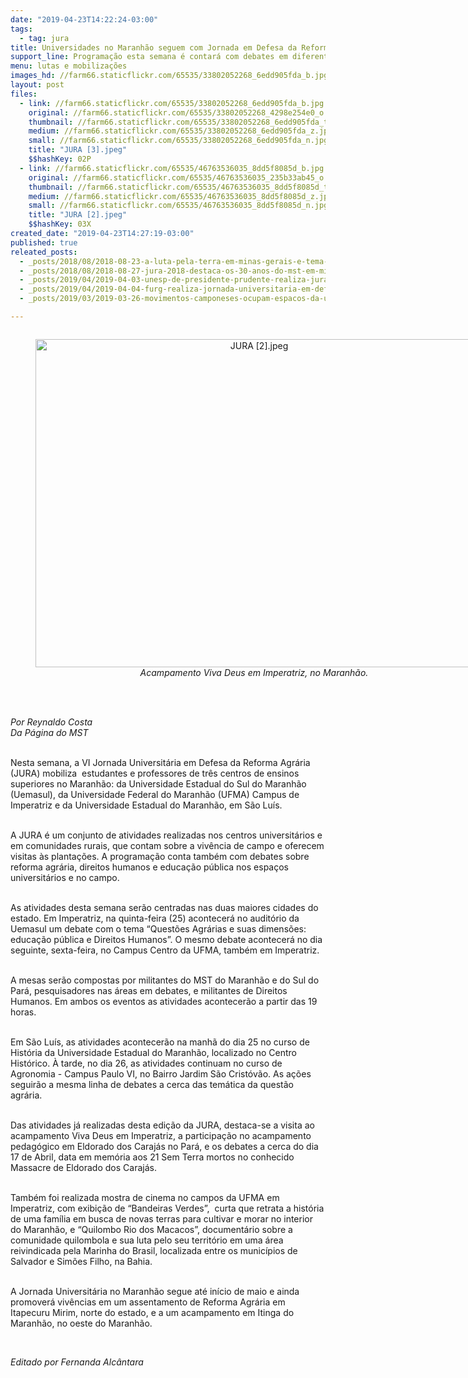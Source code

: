 ```yaml
---
date: "2019-04-23T14:22:24-03:00"
tags:
  - tag: jura
title: Universidades no Maranhão seguem com Jornada em Defesa da Reforma Agrária
support_line: Programação esta semana é contará com debates em diferentes espaços acadêmicos pelo estado
menu: lutas e mobilizações
images_hd: //farm66.staticflickr.com/65535/33802052268_6edd905fda_b.jpg
layout: post
files:
  - link: //farm66.staticflickr.com/65535/33802052268_6edd905fda_b.jpg
    original: //farm66.staticflickr.com/65535/33802052268_4298e254e0_o.jpg
    thumbnail: //farm66.staticflickr.com/65535/33802052268_6edd905fda_t.jpg
    medium: //farm66.staticflickr.com/65535/33802052268_6edd905fda_z.jpg
    small: //farm66.staticflickr.com/65535/33802052268_6edd905fda_n.jpg
    title: "JURA [3].jpeg"
    $$hashKey: 02P
  - link: //farm66.staticflickr.com/65535/46763536035_8dd5f8085d_b.jpg
    original: //farm66.staticflickr.com/65535/46763536035_235b33ab45_o.jpg
    thumbnail: //farm66.staticflickr.com/65535/46763536035_8dd5f8085d_t.jpg
    medium: //farm66.staticflickr.com/65535/46763536035_8dd5f8085d_z.jpg
    small: //farm66.staticflickr.com/65535/46763536035_8dd5f8085d_n.jpg
    title: "JURA [2].jpeg"
    $$hashKey: 03X
created_date: "2019-04-23T14:27:19-03:00"
published: true
releated_posts:
  - _posts/2018/08/2018-08-23-a-luta-pela-terra-em-minas-gerais-e-tema-de-jornada-universitaria.md
  - _posts/2018/08/2018-08-27-jura-2018-destaca-os-30-anos-do-mst-em-minas.md
  - _posts/2019/04/2019-04-03-unesp-de-presidente-prudente-realiza-jura-em-abril.md
  - _posts/2019/04/2019-04-04-furg-realiza-jornada-universitaria-em-defesa-da-reforma-agraria.md
  - _posts/2019/03/2019-03-26-movimentos-camponeses-ocupam-espacos-da-uffs-com-o-debate-da-reforma-agraria.md

---
```

<div style="text-align:center">
<figure class="image" style="display:inline-block"><img alt="JURA [2].jpeg" height="525" src="//farm66.staticflickr.com/65535/46763536035_8dd5f8085d_b.jpg" width="700" />
<figcaption><em>Acampamento Viva Deus em Imperatriz, no Maranh&atilde;o.</em></figcaption>
</figure>
</div>

<p><br />
<br />
<em>Por Reynaldo Costa<br />
Da P&aacute;gina do MST</em><br />
&nbsp;</p>

<p>Nesta semana, a VI Jornada Universit&aacute;ria em Defesa da Reforma Agr&aacute;ria (JURA) mobiliza&nbsp; estudantes e professores de tr&ecirc;s centros de ensinos superiores no Maranh&atilde;o: da Universidade Estadual do Sul do Maranh&atilde;o (Uemasul), da Universidade Federal do Maranh&atilde;o (UFMA) Campus de Imperatriz e da Universidade Estadual do Maranh&atilde;o, em S&atilde;o Lu&iacute;s.</p>

<p><br />
A JURA &eacute; um conjunto de atividades realizadas nos centros universit&aacute;rios e em comunidades rurais, que contam sobre a viv&ecirc;ncia de campo e oferecem visitas &agrave;s planta&ccedil;&otilde;es. A programa&ccedil;&atilde;o conta tamb&eacute;m com debates sobre reforma agr&aacute;ria, direitos humanos e educa&ccedil;&atilde;o p&uacute;blica nos espa&ccedil;os universit&aacute;rios e no campo.</p>

<p><br />
As atividades desta semana ser&atilde;o centradas nas duas maiores cidades do estado. Em Imperatriz, na quinta-feira (25) acontecer&aacute; no audit&oacute;rio da Uemasul um debate com o tema &ldquo;Quest&otilde;es Agr&aacute;rias e suas dimens&otilde;es: educa&ccedil;&atilde;o p&uacute;blica e Direitos Humanos&rdquo;. O mesmo debate acontecer&aacute; no dia seguinte, sexta-feira, no Campus Centro da UFMA, tamb&eacute;m em Imperatriz.</p>

<p><br />
A mesas ser&atilde;o compostas por militantes do MST do Maranh&atilde;o e do Sul do Par&aacute;, pesquisadores nas &aacute;reas em debates, e militantes de Direitos Humanos. Em ambos os eventos as atividades acontecer&atilde;o a partir das 19 horas.</p>

<p><br />
Em S&atilde;o Lu&iacute;s, as atividades acontecer&atilde;o na manh&atilde; do dia 25 no curso de Hist&oacute;ria da Universidade Estadual do Maranh&atilde;o, localizado no Centro Hist&oacute;rico. &Agrave; tarde, no dia 26, as atividades continuam no curso de Agronomia - Campus Paulo VI, no Bairro Jardim S&atilde;o Crist&oacute;v&atilde;o. As a&ccedil;&otilde;es seguir&atilde;o a mesma linha de debates a cerca das tem&aacute;tica da quest&atilde;o agr&aacute;ria.</p>

<p><br />
Das atividades j&aacute; realizadas desta edi&ccedil;&atilde;o da JURA, destaca-se a visita ao acampamento Viva Deus em Imperatriz, a participa&ccedil;&atilde;o no acampamento pedag&oacute;gico em Eldorado dos Caraj&aacute;s no Par&aacute;, e os debates a cerca do dia 17 de Abril, data em mem&oacute;ria aos 21 Sem Terra mortos no conhecido Massacre de Eldorado dos Caraj&aacute;s.</p>

<p><br />
Tamb&eacute;m foi realizada mostra de cinema no campos da UFMA em Imperatriz, com exibi&ccedil;&atilde;o de &ldquo;Bandeiras Verdes&rdquo;,&nbsp; curta que retrata a hist&oacute;ria de uma fam&iacute;lia em busca de novas terras para cultivar e morar no interior do Maranh&atilde;o, e &ldquo;Quilombo Rio dos Macacos&rdquo;, document&aacute;rio sobre a comunidade quilombola e sua luta pelo seu territ&oacute;rio em uma &aacute;rea reivindicada pela Marinha do Brasil, localizada entre os munic&iacute;pios de Salvador e Sim&otilde;es Filho, na Bahia.</p>

<p><br />
A Jornada Universit&aacute;ria no Maranh&atilde;o segue at&eacute; in&iacute;cio de maio e ainda promover&aacute; viv&ecirc;ncias em um assentamento de Reforma Agr&aacute;ria em Itapecuru Mirim, norte do estado, e a um acampamento em Itinga do Maranh&atilde;o, no oeste do Maranh&atilde;o.</p>

<p>&nbsp;</p>

<p><em>Editado por Fernanda Alc&acirc;ntara</em></p>
